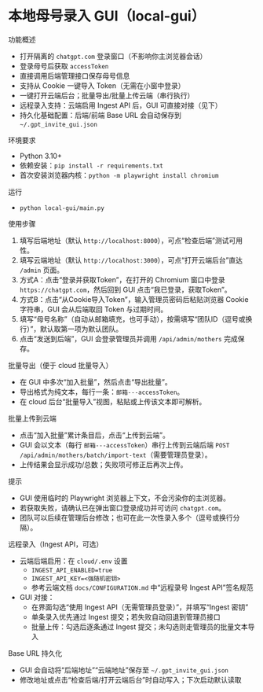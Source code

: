 # 本地母号录入 GUI（local-gui）

功能概述
- 打开隔离的 `chatgpt.com` 登录窗口（不影响你主浏览器会话）
- 登录母号后获取 `accessToken`
- 直接调用后端管理接口保存母号信息
- 支持从 Cookie 一键导入 Token（无需在小窗中登录）
- 一键打开云端后台；批量导出/批量上传云端（串行执行）
- 远程录入支持：云端启用 Ingest API 后，GUI 可直接对接（见下）
- 持久化基础配置：后端/前端 Base URL 会自动保存到 `~/.gpt_invite_gui.json`

环境要求
- Python 3.10+
- 依赖安装：`pip install -r requirements.txt`
- 首次安装浏览器内核：`python -m playwright install chromium`

运行
- `python local-gui/main.py`

使用步骤
1. 填写后端地址（默认 `http://localhost:8000`），可点“检查后端”测试可用性。
2. 填写云端地址（默认 `http://localhost:3000`），可点“打开云端后台”直达 `/admin` 页面。
3. 方式A：点击“登录并获取Token”，在打开的 Chromium 窗口中登录 `https://chatgpt.com`，然后回到 GUI 点击“我已登录，获取Token”。
4. 方式B：点击“从Cookie导入Token”，输入管理员密码后粘贴浏览器 Cookie 字符串，GUI 会从后端取回 Token 与过期时间。
5. 填写“母号名称”（自动从邮箱填充，也可手动），按需填写“团队ID（逗号或换行）”，默认取第一项为默认团队。
6. 点击“发送到后端”，GUI 会登录管理员并调用 `/api/admin/mothers` 完成保存。

批量导出（便于 cloud 批量导入）
- 在 GUI 中多次“加入批量”，然后点击“导出批量”。
- 导出格式为纯文本，每行一条：`邮箱---accessToken`。
- 在 cloud 后台“批量导入”视图，粘贴或上传该文本即可解析。

批量上传到云端
- 点击“加入批量”累计条目后，点击“上传到云端”。
- GUI 会以文本（每行 `邮箱---accessToken`）串行上传到云端后端 `POST /api/admin/mothers/batch/import-text`（需要管理员登录）。
- 上传结果会显示成功/总数；失败项可修正后再次上传。

提示
- GUI 使用临时的 Playwright 浏览器上下文，不会污染你的主浏览器。
- 若获取失败，请确认已在弹出窗口登录成功并可访问 `chatgpt.com`。
- 团队可以后续在管理后台修改；也可在此一次性录入多个（逗号或换行分隔）。

远程录入（Ingest API，可选）
- 云端后端启用：在 `cloud/.env` 设置
  - `INGEST_API_ENABLED=true`
  - `INGEST_API_KEY=<强随机密钥>`
  - 参考云端文档 `docs/CONFIGURATION.md` 中“远程录号 Ingest API”签名规范
- GUI 对接：
  - 在界面勾选“使用 Ingest API（无需管理员登录）”，并填写“Ingest 密钥”
  - 单条录入优先通过 Ingest 提交；若失败自动回退到管理员接口
  - 批量上传：勾选后逐条通过 Ingest 提交；未勾选则走管理员的批量文本导入

Base URL 持久化
- GUI 会自动将“后端地址”“云端地址”保存至 `~/.gpt_invite_gui.json`
- 修改地址或点击“检查后端/打开云端后台”时自动写入；下次启动默认读取
